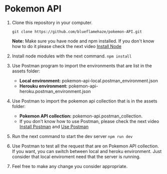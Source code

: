 # Pokemon API

1.  Clone this repository in your computer.

    `git clone https://github.com/blueflamehaze/pokemon-API.git`

    **Note:** Make sure you have node and npm installed. If you don't know how to do it please check the next video [Install Node](https://www.youtube.com/watch?v=e_7hKWwppRs)

2.  Install node modules with the next command.
    `npm install`

3.  Use Postman program to import the environments that are list in the assets folder:

    - **Local environment:** pokemon-api-local.postman_environment.json
    - **Herouku environment:** pokemon-api-heroku.postman_environment.json

4.  Use Postman to import the pokemon api collection that is in the assets folder:

    - **Pokemon API collection:** pokemon-api.postman_collection.
    - If you don't know how to use Postman, please check the next video [Install Postman](https://www.youtube.com/watch?v=3eHJkcA8mTs) and [Use Postman](https://www.youtube.com/watch?v=_kX9vKOf0tA)

5.  Run the next command to start the dev server
    `npm run dev`

6.  Use Postman to test all the request that are on Pokemon API collection. If you want, you can switch between local and heroku environment. Just consider that local enviroment need that the server is running.

7.  Feel free to make any change you consider appropriate.
